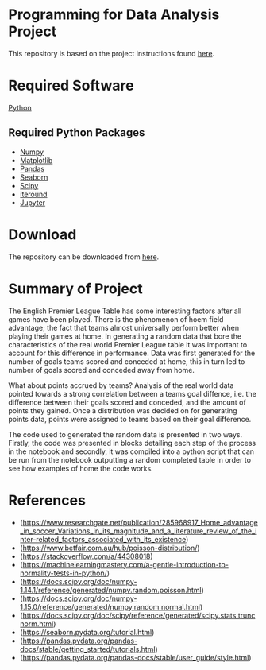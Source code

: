 # Programming for Data Analysis Project
This repository is based on the project instructions found [here](https://github.com/brianmcgmit/ProgDA/raw/master/ProgDA_Project.pdf).

# Required Software
[Python](https://www.python.org/downloads/)

## Required Python Packages
- [Numpy](https://numpy.org/)
- [Matplotlib](https://matplotlib.org/)
- [Pandas](https://pandas.pydata.org/)
- [Seaborn](https://seaborn.pydata.org/)
- [Scipy](https://scipy.org/install.html)
- [iteround](https://pypi.org/project/iteround/)
- [Jupyter](https://jupyter.org/install.html)

# Download
The repository can be downloaded from [here](https://github.com/ANihill/fundamentalsProject.git).

# Summary of Project
The English Premier League Table has some interesting factors after all games have been played. There is the phenomenon of hoem field advantage; the fact that teams almost universally perform better when playing their games at home. In generating a random data that bore the characteristics of the real world Premier League table it was important to account for this difference in performance. Data was first generated for the number of goals teams scored and conceded at home, this in turn led to number of goals scored and conceded away from home. 

What about points accrued by teams? Analysis of the real world data pointed towards a strong correlation between a teams goal diffence, i.e. the difference between their goals scored and conceded, and the amount of points they gained. Once a distribution was decided on for generating points data, points were assigned to teams based on their goal difference.

The code used to generated the random data is presented in two ways. Firstly, the code was presented in blocks detailing each step of the process in the notebook and secondly, it was compiled into a python script that can be run from the notebook outputting a random completed table in order to see how examples of home the code works.

# References 
- (https://www.researchgate.net/publication/285968917_Home_advantage_in_soccer_Variations_in_its_magnitude_and_a_literature_review_of_the_inter-related_factors_associated_with_its_existence)
- (https://www.betfair.com.au/hub/poisson-distribution/)
- (https://stackoverflow.com/a/44308018)
- (https://machinelearningmastery.com/a-gentle-introduction-to-normality-tests-in-python/)
- (https://docs.scipy.org/doc/numpy-1.14.1/reference/generated/numpy.random.poisson.html)
- (https://docs.scipy.org/doc/numpy-1.15.0/reference/generated/numpy.random.normal.html)
- (https://docs.scipy.org/doc/scipy/reference/generated/scipy.stats.truncnorm.html)
- (https://seaborn.pydata.org/tutorial.html)
- (https://pandas.pydata.org/pandas-docs/stable/getting_started/tutorials.html)
- (https://pandas.pydata.org/pandas-docs/stable/user_guide/style.html)
